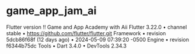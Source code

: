 # game_app_jam_ai
Flutter version !! 
Game and App Academy with Aii 
Flutter 3.22.0 • channel stable • https://github.com/flutter/flutter.git
Framework • revision 5dcb86f68f (12 days ago) • 2024-05-09 07:39:20 -0500
Engine • revision f6344b75dc
Tools • Dart 3.4.0 • DevTools 2.34.3
